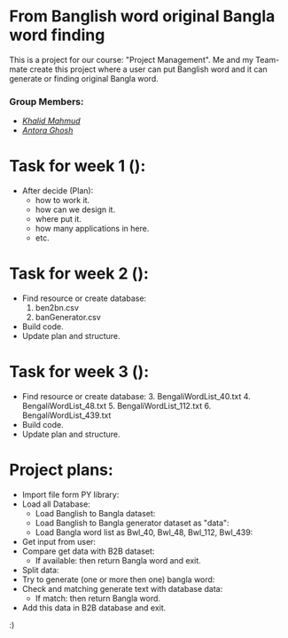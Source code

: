 # From Banglish word original Bangla word finding

This is a project for our course: "Project Management".
Me and my Team-mate create this project where a user can put Banglish word and it can generate or finding original Bangla word.

### Group Members:
- *_[Khalid Mahmud](https://github.com/skhalidmahmud)_*
- *_[Antora Ghosh](https://github.com/antoraghosh)_*

# Task for week 1 ():

  - After decide (Plan):
    - how to work it.
    - how can we design it.
    - where put it.
    - how many applications in here.
    - etc.

# Task for week 2 ():

  - Find resource or create database:
    1. ben2bn.csv
    2. banGenerator.csv
  - Build code.
  - Update plan and structure.

# Task for week 3 ():

  - Find resource or create database:
    3. BengaliWordList_40.txt
    4. BengaliWordList_48.txt
    5. BengaliWordList_112.txt
    6. BengaliWordList_439.txt
  - Build code.
  - Update plan and structure.

# Project plans:

  - Import file form PY library:
  - Load all Database:
    - Load Banglish to Bangla dataset:
    - Load Banglish to Bangla generator dataset as "data":
    - Load Bangla word list as Bwl_40, Bwl_48, Bwl_112, Bwl_439:
  - Get input from user:
  - Compare get data with B2B dataset:
    - If available: then return Bangla word and exit.
  - Split data:
  - Try to generate (one or more then one) bangla word:
  - Check and matching generate text with database data:
    - If match: then return Bangla word.
  - Add this data in B2B database and exit.

:)
